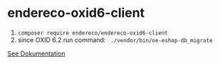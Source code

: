 endereco-oxid6-client
=====================

1. `composer require endereco/endereco-oxid6-client`
1. since OXID 6.2 run command: ` ./vendor/bin/oe-eshop-db_migrate`

[See Dokumentation](https://docs.oxid-esales.com/developer/en/6.2/development/tell_me_about/migrations.html#module-migrations)
